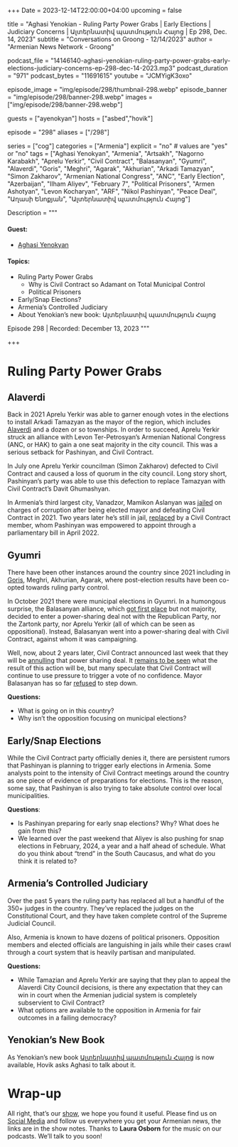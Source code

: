 +++
Date = 2023-12-14T22:00:00+04:00
upcoming = false

title = "Aghasi Yenokian - Ruling Party Power Grabs | Early Elections | Judiciary Concerns | Ալտերնատիվ պատմություն Հայոց | Ep 298, Dec. 14, 2023"
subtitle = "Conversations on Groong - 12/14/2023"
author = "Armenian News Network - Groong"


podcast_file = "14146140-aghasi-yenokian-ruling-party-power-grabs-early-elections-judiciary-concerns-ep-298-dec-14-2023.mp3"
podcast_duration = "971"
podcast_bytes = "11691615"
youtube = "JCMYigK3oxo"

episode_image = "img/episode/298/thumbnail-298.webp"
episode_banner = "img/episode/298/banner-298.webp"
images = ["img/episode/298/banner-298.webp"]

guests = ["ayenokyan"]
hosts = ["asbed","hovik"]

episode = "298"
aliases = ["/298"]

series = ["cog"]
categories = ["Armenia"]
explicit = "no" # values are "yes" or "no"
tags = ["Aghasi Yenokyan", "Armenia", "Artsakh", "Nagorno Karabakh", "Aprelu Yerkir", "Civil Contract", "Balasanyan", "Gyumri", "Alaverdi", "Goris", "Meghri", "Agarak", "Akhurian", "Arkadi Tamazyan", "Simon Zakharov", "Armenian National Congress", "ANC", "Early Election", "Azerbaijan", "Ilham Aliyev", "February 7", "Political Prisoners", "Armen Ashotyan", "Levon Kocharyan", "ARF", "Nikol Pashinyan", "Peace Deal", "Աղասի Ենոքյան", "Ալտերնատիվ պատմություն Հայոց"]

Description = """

#### Guest:
* [Aghasi Yenokyan](/guest/ayenokyan)

#### Topics:
* Ruling Party Power Grabs
    * Why is Civil Contract so Adamant on Total Municipal Control
    * Political Prisoners
* Early/Snap Elections?
* Armenia’s Controlled Judiciary
* About Yenokian’s new book: Ալտերնատիվ պատմություն Հայոց

Episode 298 | Recorded: December 13, 2023
"""

+++

# Ruling Party Power Grabs

## Alaverdi

Back in 2021 Aprelu Yerkir was able to garner enough votes in the elections to install Arkadi Tamazyan as the mayor of the region, which includes [Alaverdi](https://www.azatutyun.am/a/32715584.html) and a dozen or so townships. In order to succeed, Aprelu Yerkir struck an alliance with Levon Ter-Petrosyan’s Armenian National Congress (ANC, or HAK) to gain a one seat majority in the city council. This was a serious setback for Pashinyan, and Civil Contract.

In July one Aprelu Yerkir councilman (Simon Zakharov) defected to Civil Contract and caused a loss of quorum in the city council. Long story short, Pashinyan’s party was able to use this defection to replace Tamazyan with Civil Contract’s Davit Ghumashyan.

In Armenia’s third largest city, Vanadzor, Mamikon Aslanyan was [jailed](https://www.panorama.am/en/news/2021/12/16/Mamikon-Aslanyan-lawyers/2614441) on charges of corruption after being elected mayor and defeating Civil Contract in 2021. Two years later he’s still in jail, [replaced](https://www.azatutyun.am/a/32460951.html) by a Civil Contract member, whom Pashinyan was empowered to appoint through a parliamentary bill in April 2022.


## Gyumri

There have been other instances around the country since 2021 including in [Goris](https://www.azatutyun.am/a/31556995.html), Meghri, Akhurian, Agarak, where post-election results have been co-opted towards ruling party control.

In October 2021 there were municipal elections in Gyumri. In a humongous surprise, the Balasanyan alliance, which [got first place](https://hetq.am/en/article/136835) but not majority, decided to enter a power-sharing deal not with the Republican Party, nor the Zartonk party, nor Aprelu Yerkir (all of which can be seen as oppositional). Instead, Balasanyan went into a power-sharing deal with Civil Contract, against whom it was campaigning. 

Well, now, about 2 years later, Civil Contract announced last week that they will be [annulling](https://www.azatutyun.am/a/32718827.html) that power sharing deal. It [remains to be seen](https://www.azatutyun.am/a/32726001.html) what the result of this action will be, but many speculate that Civil Contract will continue to use pressure to trigger a vote of no confidence. Mayor Balasanyan has so far [refused](https://www.azatutyun.am/a/32729392.html) to step down.

**Questions:**
* What is going on in this country?
* Why isn’t the opposition focusing on municipal elections?


## Early/Snap Elections

While the Civil Contract party officially denies it, there are persistent rumors that Pashinyan is planning to trigger early elections in Armenia. Some analysts point to the intensity of Civil Contract meetings around the country as one piece of evidence of preparations for elections. This is the reason, some say, that Pashinyan is also trying to take absolute control over local municipalities.

**Questions**:
* Is Pashinyan preparing for early snap elections? Why? What does he gain from this?
* We learned over the past weekend that Aliyev is also pushing for snap elections in February, 2024, a year and a half ahead of schedule. What do you think about “trend” in the South Caucasus, and what do you think it is related to?


## Armenia’s Controlled Judiciary

Over the past 5 years the ruling party has replaced all but a handful of the 350+ judges in the country. They’ve replaced the judges on the Constitutional Court, and they have taken complete control of the Supreme Judicial Council.

Also, Armenia is known to have dozens of political prisoners. Opposition members and elected officials are languishing in jails while their cases crawl through a court system that is heavily partisan and manipulated.

**Questions:**
* While Tamazian and Aprelu Yerkir are saying that they plan to appeal the Alaverdi City Council decisions, is there any expectation that they can win in court when the Armenian judicial system is completely subservient to Civil Contract?
* What options are available to the opposition in Armenia for fair outcomes in a failing democracy?


## Yenokian’s New Book

As Yenokian’s new book [Ալտերնատիվ պատմություն Հայոց](https://zangakbookstore.am/alternativ-patmutyun-hayots)
is now available, Hovik asks Aghasi to talk about it.


# Wrap-up

All right, that’s our [show](https://podcasts.groong.org/), we hope you found it useful. Please find us on [Social Media](https://lintr.ee/groong) and follow us everywhere you get your Armenian news, the links are in the show notes. Thanks to **Laura Osborn** for the music on our podcasts. We’ll talk to you soon!
